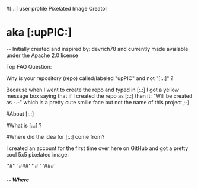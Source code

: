 #[:.:] user profile Pixelated Image Creator
# aka [:upPIC:]

-- Initially created and inspired by: devrich78 and currently made available under the Apache 2.0 license


Top FAQ Question:

Why is your repository (repo) called/labeled "upPIC" and not "[:.:]" ?

Because when I went to create the repo and typed in [:.:] I got a yellow message box saying that if I created the repo as [:.:] then it: "Will be created as -.-" which is a pretty cute smilie face but not the name of this project ;-)



#About [:.:]

#What is [:.:] ?

#Where did the idea for [:.:] come from?

I created an account for the first time over here on GitHub and got a pretty cool 5x5 pixelated image:

''#''
'###'
''#''
'###'
##### -- Where 





